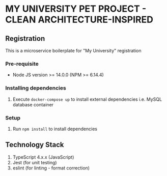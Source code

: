 # MY UNIVERSITY PET PROJECT - CLEAN ARCHITECTURE-INSPIRED
## Registration

This is a microservice boilerplate for "My University" registration

### Pre-requisite

* Node JS version >= 14.0.0 (NPM >= 6.14.4)

### Installing dependencies
1. Execute `docker-compose up` to install external dependencies i.e. MySQL database container

### Setup

1. Run `npm install` to install dependencies

## Technology Stack

1. TypeScript 4.x.x (JavaScript)
2. Jest (for unit testing)
3. eslint (for linting - format correction)